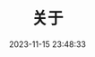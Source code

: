 ---
title: 关于
date: 2023-11-15 23:48:33
aside: false
top_img: false
background: "#f8f9fe"
comments: false
type: "about"
---